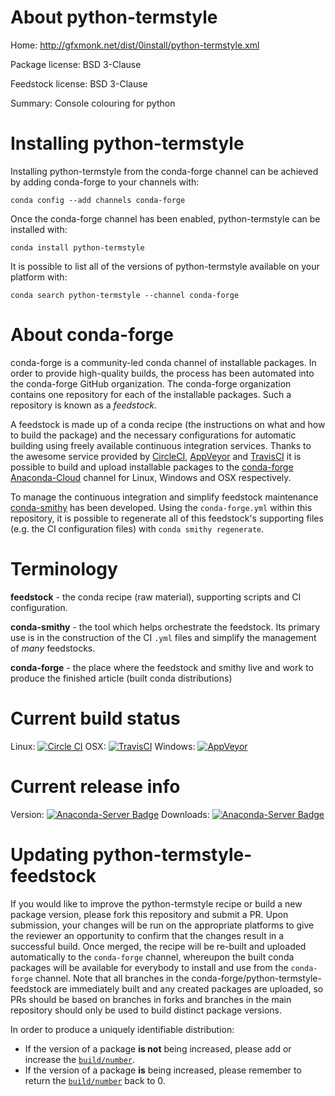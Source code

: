 About python-termstyle
======================

Home: http://gfxmonk.net/dist/0install/python-termstyle.xml

Package license: BSD 3-Clause

Feedstock license: BSD 3-Clause

Summary: Console colouring for python



Installing python-termstyle
===========================

Installing python-termstyle from the conda-forge channel can be achieved by adding conda-forge to your channels with:

```
conda config --add channels conda-forge
```

Once the conda-forge channel has been enabled, python-termstyle can be installed with:

```
conda install python-termstyle
```

It is possible to list all of the versions of python-termstyle available on your platform with:

```
conda search python-termstyle --channel conda-forge
```


About conda-forge
=================

conda-forge is a community-led conda channel of installable packages.
In order to provide high-quality builds, the process has been automated into the
conda-forge GitHub organization. The conda-forge organization contains one repository
for each of the installable packages. Such a repository is known as a *feedstock*.

A feedstock is made up of a conda recipe (the instructions on what and how to build
the package) and the necessary configurations for automatic building using freely
available continuous integration services. Thanks to the awesome service provided by
[CircleCI](https://circleci.com/), [AppVeyor](http://www.appveyor.com/)
and [TravisCI](https://travis-ci.org/) it is possible to build and upload installable
packages to the [conda-forge](https://anaconda.org/conda-forge)
[Anaconda-Cloud](http://docs.anaconda.org/) channel for Linux, Windows and OSX respectively.

To manage the continuous integration and simplify feedstock maintenance
[conda-smithy](http://github.com/conda-forge/conda-smithy) has been developed.
Using the ``conda-forge.yml`` within this repository, it is possible to regenerate all of
this feedstock's supporting files (e.g. the CI configuration files) with ``conda smithy regenerate``.


Terminology
===========

**feedstock** - the conda recipe (raw material), supporting scripts and CI configuration.

**conda-smithy** - the tool which helps orchestrate the feedstock.
                   Its primary use is in the construction of the CI ``.yml`` files
                   and simplify the management of *many* feedstocks.

**conda-forge** - the place where the feedstock and smithy live and work to
                  produce the finished article (built conda distributions)

Current build status
====================

Linux: [![Circle CI](https://circleci.com/gh/conda-forge/python-termstyle-feedstock.svg?style=shield)](https://circleci.com/gh/conda-forge/python-termstyle-feedstock)
OSX: [![TravisCI](https://travis-ci.org/conda-forge/python-termstyle-feedstock.svg?branch=master)](https://travis-ci.org/conda-forge/python-termstyle-feedstock)
Windows: [![AppVeyor](https://ci.appveyor.com/api/projects/status/github/conda-forge/python-termstyle-feedstock?svg=True)](https://ci.appveyor.com/project/conda-forge/python-termstyle-feedstock/branch/master)

Current release info
====================
Version: [![Anaconda-Server Badge](https://anaconda.org/conda-forge/python-termstyle/badges/version.svg)](https://anaconda.org/conda-forge/python-termstyle)
Downloads: [![Anaconda-Server Badge](https://anaconda.org/conda-forge/python-termstyle/badges/downloads.svg)](https://anaconda.org/conda-forge/python-termstyle)


Updating python-termstyle-feedstock
===================================

If you would like to improve the python-termstyle recipe or build a new
package version, please fork this repository and submit a PR. Upon submission,
your changes will be run on the appropriate platforms to give the reviewer an
opportunity to confirm that the changes result in a successful build. Once
merged, the recipe will be re-built and uploaded automatically to the
`conda-forge` channel, whereupon the built conda packages will be available for
everybody to install and use from the `conda-forge` channel.
Note that all branches in the conda-forge/python-termstyle-feedstock are
immediately built and any created packages are uploaded, so PRs should be based
on branches in forks and branches in the main repository should only be used to
build distinct package versions.

In order to produce a uniquely identifiable distribution:
 * If the version of a package **is not** being increased, please add or increase
   the [``build/number``](http://conda.pydata.org/docs/building/meta-yaml.html#build-number-and-string).
 * If the version of a package **is** being increased, please remember to return
   the [``build/number``](http://conda.pydata.org/docs/building/meta-yaml.html#build-number-and-string)
   back to 0.
